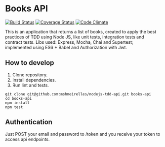 # Books API
[![Build Status](https://travis-ci.org/mshmeirelles/nodejs-tdd-api.svg?branch=master)](https://travis-ci.org/mshmeirelles/nodejs-tdd-api)
[![Coverage Status](https://coveralls.io/repos/github/mshmeirelles/nodejs-tdd-api/badge.svg?branch=master)](https://coveralls.io/github/mshmeirelles/nodejs-tdd-api?branch=master)
[![Code Climate](https://codeclimate.com/github/mshmeirelles/nodejs-tdd-api/badges/gpa.svg)](https://codeclimate.com/github/mshmeirelles/nodejs-tdd-api)

This is an application that returns a list of books, created to apply the best practices of TDD using Node JS, like unit tests, integration tests and contract tests. Libs used: Express, Mocha, Chai and Supertest; implemented using ES6 + Babel and Authorization with Jwt.

## How to develop

1. Clone repository.
2. Install dependencies.
3. Run lint and tests.

```console
git clone git@github.com:mshmeirelles/nodejs-tdd-api.git books-api
cd books-api
npm install
npm test
```

## Authentication

Just POST your email and password to /token and you receive your token to access api endpoints.
